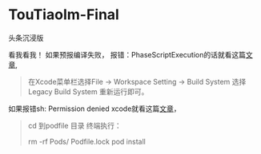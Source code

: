 # TouTiaoIm-Final
头条沉浸版

看我看我！
如果预报编译失败，
报错：PhaseScriptExecution的话就看这篇[文章](https://blog.csdn.net/qq_40697071/article/details/99055070),
> 在Xcode菜单栏选择File -> Workspace Setting -> Build System 选择Legacy Build System 重新运行即可。

如果报错sh: Permission denied xcode就看这篇[文章](https://blog.csdn.net/lc_gaga/article/details/103890161)，
> cd 到podfile 目录
> 终端执行：
> 
> rm -rf Pods/ Podfile.lock
> pod install
